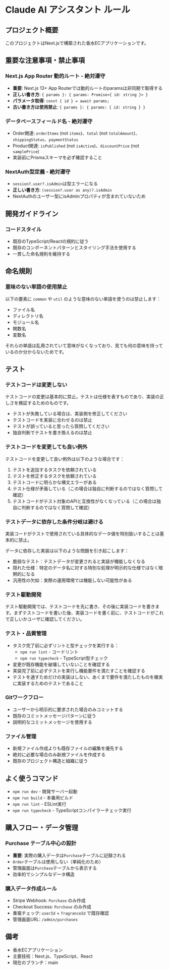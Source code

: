# Claude AI アシスタント ルール

## プロジェクト概要
このプロジェクトはNext.jsで構築された香水ECアプリケーションです。

## 重要な注意事項・禁止事項

### Next.js App Router 動的ルート - 絶対遵守
- **重要**: Next.js 13+ App Routerでは動的ルートのparamsは非同期で取得する
- **正しい書き方**: `{ params }: { params: Promise<{ id: string }> }`
- **パラメータ取得**: `const { id } = await params;`
- **古い書き方は使用禁止**: `{ params }: { params: { id: string } }`

### データベースフィールド名 - 絶対遵守
- Order関連: `orderItems` (not `items`)、`total` (not `totalAmount`)、`shippingStatus`、`paymentStatus`
- Product関連: `isPublished` (not `isActive`)、`discountPrice` (not `samplePrice`)
- 実装前にPrismaスキーマを必ず確認すること

### NextAuth型定義 - 絶対遵守
- `session?.user?.isAdmin`は型エラーになる
- **正しい書き方**: `(session?.user as any)?.isAdmin`
- NextAuthのユーザー型にisAdminプロパティが含まれていないため

## 開発ガイドライン

### コードスタイル
- 既存のTypeScript/Reactの規約に従う
- 既存のコンポーネントパターンとスタイリング手法を使用する
- 一貫した命名規則を維持する

## 命名規則

### 意味のない単語の使用禁止
以下の要素に `common` や `util` のような意味のない単語を使うのは禁止します：

- ファイル名
- ディレクトリ名
- モジュール名
- 関数名
- 変数名

それらの単語は乱用されていて意味がなくなっており、見ても何の意味を持っているのか分からないためです。

## テスト

### テストコードは変更しない
テストコードの変更は基本的に禁止。テストは仕様を表すものであり、実装の正しさを検証するためのものです。

- テストが失敗している場合は、実装側を修正してください
- テストコードを実装に合わせるのは禁止
- テストが誤っていると思ったら質問してください
- 独自判断でテストを書き換えるのは禁止

### テストコードを変更しても良い例外
テストコードを変更して良い例外は以下のような場合です：

1. テストを追加するタスクを依頼されている
2. テストを修正するタスクを依頼されている
3. テストコードに明らかな構文エラーがある
4. テスト仕様が矛盾している（この場合は独自に判断するのではなく質問して確認）
5. テストコードがテスト対象のAPIと互換性がなくなっている（この場合は独自に判断するのではなく質問して確認）

### テストデータに依存した条件分岐は避ける
実装コードがテストで使用されている具体的なデータ値を特別扱いすることは基本的に禁止。

データに依存した実装は以下のような問題を引き起こします：
- 脆弱なテスト：テストデータが変更されると実装が機能しなくなる
- 隠れた仕様：特定のデータ名に対する特別な処理が明示的な仕様ではなく暗黙的になる
- 汎用性の欠如：実際の運用環境では機能しない可能性がある

### テスト駆動開発
テスト駆動開発では、テストコードを先に書き、その後に実装コードを書きます。まずテストコードを書いた後、実装コードを書く前に、テストコードがこれで正しいかユーザに確認してください。


### テスト・品質管理
- タスク完了前に必ずリントと型チェックを実行する：
  - `npm run lint` - コードリント
  - `npm run typecheck` - TypeScript型チェック
- 変更が既存機能を破壊していないことを確認する
- 実装完了前に必ずテストを実行し機能要件を満たすことを確認する
- テストを通すためだけの実装はしない、あくまで要件を満たしたものを確実に実装するためのテストであること

### Gitワークフロー
- ユーザーから明示的に要求された場合のみコミットする
- 既存のコミットメッセージパターンに従う
- 説明的なコミットメッセージを使用する

### ファイル管理
- 新規ファイル作成よりも既存ファイルの編集を優先する
- 絶対に必要な場合のみ新規ファイルを作成する
- 既存のプロジェクト構造と組織に従う

## よく使うコマンド
- `npm run dev` - 開発サーバー起動
- `npm run build` - 本番用ビルド
- `npm run lint` - ESLint実行
- `npm run typecheck` - TypeScriptコンパイラーチェック実行

## 購入フロー・データ管理
### Purchase テーブル中心の設計
- **重要**: 実際の購入データは`Purchase`テーブルに記録される
- `Order`テーブルは使用しない（単純化のため）
- 管理画面は`Purchase`テーブルから表示する
- 効率的でシンプルなデータ構造

### 購入データ作成ルール
- Stripe Webhook: `Purchase` のみ作成
- Checkout Success: `Purchase` のみ作成  
- 重複チェック: `userId` + `fragranceId` で既存確認
- 管理画面URL: `/admin/purchases`

## 備考
- 香水ECアプリケーション
- 主要技術：Next.js、TypeScript、React
- 現在のブランチ：main